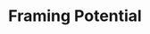 ---
pid: MP98
title: Framing Potential
location_transcription: Front St, near the ports of arrival - where people immigrated
  here
zipcode: '19104'
outside_phl: 
neighborhood: University City,Belmont,Parkside,Powelton Village
age: '22'
age_range: 20-29
instagram: 
image_file_name: MP_98.jpg
proposal_transcription: |-
  Brainstorm:
  What brings people together?
  -coffee/food
  -music - jazz ?
  -art
  not technology
  An empty frame? Then people can insert themselves and everything can be (momentarily) monumentized
topic: Unity
topic_summary: '0'
type: Interactive,Sculpture Statue
keywords_other: 
credit: Charlotte+Sonia
image_labels: 
twitter: 
facebook: 
permalink: "/monuments/mp98/"
layout: item-page
---